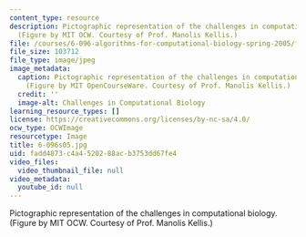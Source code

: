 ```yaml
---
content_type: resource
description: Pictographic representation of the challenges in computational biology.
  (Figure by MIT OCW. Courtesy of Prof. Manolis Kellis.)
file: /courses/6-096-algorithms-for-computational-biology-spring-2005/fadd4873c4a4520288acb3753dd67fe4_6-096s05.jpg
file_size: 103712
file_type: image/jpeg
image_metadata:
  caption: Pictographic representation of the challenges in computational biology.
    (Figure by MIT OpenCourseWare. Courtesy of Prof. Manolis Kellis.)
  credit: ''
  image-alt: Challenges in Computational Biology
learning_resource_types: []
license: https://creativecommons.org/licenses/by-nc-sa/4.0/
ocw_type: OCWImage
resourcetype: Image
title: 6-096s05.jpg
uid: fadd4873-c4a4-5202-88ac-b3753dd67fe4
video_files:
  video_thumbnail_file: null
video_metadata:
  youtube_id: null
---
```

Pictographic representation of the challenges in computational biology. (Figure by MIT OCW. Courtesy of Prof. Manolis Kellis.)